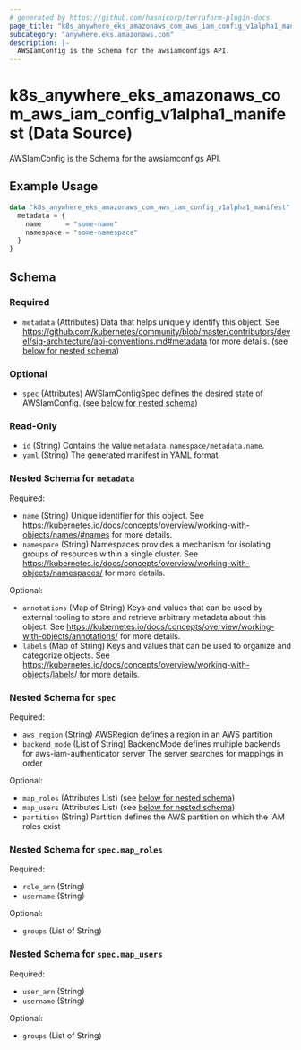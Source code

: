 ```yaml
---
# generated by https://github.com/hashicorp/terraform-plugin-docs
page_title: "k8s_anywhere_eks_amazonaws_com_aws_iam_config_v1alpha1_manifest Data Source - terraform-provider-k8s"
subcategory: "anywhere.eks.amazonaws.com"
description: |-
  AWSIamConfig is the Schema for the awsiamconfigs API.
---
```


# k8s_anywhere_eks_amazonaws_com_aws_iam_config_v1alpha1_manifest (Data Source)

AWSIamConfig is the Schema for the awsiamconfigs API.

## Example Usage

```terraform
data "k8s_anywhere_eks_amazonaws_com_aws_iam_config_v1alpha1_manifest" "example" {
  metadata = {
    name      = "some-name"
    namespace = "some-namespace"
  }
}
```

<!-- schema generated by tfplugindocs -->
## Schema

### Required

- `metadata` (Attributes) Data that helps uniquely identify this object. See https://github.com/kubernetes/community/blob/master/contributors/devel/sig-architecture/api-conventions.md#metadata for more details. (see [below for nested schema](#nestedatt--metadata))

### Optional

- `spec` (Attributes) AWSIamConfigSpec defines the desired state of AWSIamConfig. (see [below for nested schema](#nestedatt--spec))

### Read-Only

- `id` (String) Contains the value `metadata.namespace/metadata.name`.
- `yaml` (String) The generated manifest in YAML format.

<a id="nestedatt--metadata"></a>
### Nested Schema for `metadata`

Required:

- `name` (String) Unique identifier for this object. See https://kubernetes.io/docs/concepts/overview/working-with-objects/names/#names for more details.
- `namespace` (String) Namespaces provides a mechanism for isolating groups of resources within a single cluster. See https://kubernetes.io/docs/concepts/overview/working-with-objects/namespaces/ for more details.

Optional:

- `annotations` (Map of String) Keys and values that can be used by external tooling to store and retrieve arbitrary metadata about this object. See https://kubernetes.io/docs/concepts/overview/working-with-objects/annotations/ for more details.
- `labels` (Map of String) Keys and values that can be used to organize and categorize objects. See https://kubernetes.io/docs/concepts/overview/working-with-objects/labels/ for more details.


<a id="nestedatt--spec"></a>
### Nested Schema for `spec`

Required:

- `aws_region` (String) AWSRegion defines a region in an AWS partition
- `backend_mode` (List of String) BackendMode defines multiple backends for aws-iam-authenticator server The server searches for mappings in order

Optional:

- `map_roles` (Attributes List) (see [below for nested schema](#nestedatt--spec--map_roles))
- `map_users` (Attributes List) (see [below for nested schema](#nestedatt--spec--map_users))
- `partition` (String) Partition defines the AWS partition on which the IAM roles exist

<a id="nestedatt--spec--map_roles"></a>
### Nested Schema for `spec.map_roles`

Required:

- `role_arn` (String)
- `username` (String)

Optional:

- `groups` (List of String)


<a id="nestedatt--spec--map_users"></a>
### Nested Schema for `spec.map_users`

Required:

- `user_arn` (String)
- `username` (String)

Optional:

- `groups` (List of String)
